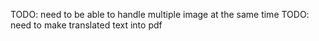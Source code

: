 TODO: need to be able to handle multiple image at the same time
TODO: need to make translated text into pdf
